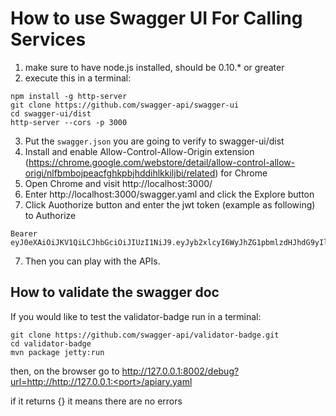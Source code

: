 # How to use Swagger UI For Calling Services
1. make sure to have node.js installed, should be 0.10.* or greater
2. execute this in a terminal:
```
npm install -g http-server
git clone https://github.com/swagger-api/swagger-ui
cd swagger-ui/dist
http-server --cors -p 3000
```
3. Put the `swagger.json` you are going to verify to swagger-ui/dist
4. Install and enable Allow-Control-Allow-Origin extension (https://chrome.google.com/webstore/detail/allow-control-allow-origi/nlfbmbojpeacfghkpbjhddihlkkiljbi/related) for Chrome
5. Open Chrome and visit http://localhost:3000/
6. Enter http://localhost:3000/swagger.yaml and click the Explore button
7. Click Auothorize button and enter the jwt token (example as following) to Authorize
```
Bearer eyJ0eXAiOiJKV1QiLCJhbGciOiJIUzI1NiJ9.eyJyb2xlcyI6WyJhZG1pbmlzdHJhdG9yIl0sImlzcyI6Imh0dHBzOi8vYXBpLnRvcGNvZGVyLWRldi5jb20iLCJoYW5kbGUiOiJ1c2VyIiwiZXhwIjoxNzY2Mjg5MjQ2LCJ1c2VySWQiOiIxMzI0NTgiLCJpYXQiOjE0NTA5MjkyNDYsImVtYWlsIjpudWxsLCJqdGkiOiIxMzY5YzYwMC1lMGExLTQ1MjUtYTdjNy01NmJlN2Q4MTNmNTEifQ.RkHVsnXobWg5WoH9CyVOm4w_0OKnGhzilsxdg5CzEXA
```
7. Then you can play with the APIs. 

## How to validate the swagger doc
If you would like to test the validator-badge run in a terminal:
```
git clone https://github.com/swagger-api/validator-badge.git
cd validator-badge
mvn package jetty:run
```
then, on the browser go to http://127.0.0.1:8002/debug?url=http://http://127.0.0.1:<port>/apiary.yaml

if it returns {} it means there are no errors


